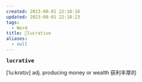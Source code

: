 ```yaml
---
created: 2023-08-01 22:18:16
updated: 2023-08-01 22:18:23
tags:
  - Word
title: 📖lucrative
aliases:
  - null
---
```


<pre><strong>lucrative</strong></pre>
[ˈlu:krətɪv]
adj. producing money or wealth 获利丰厚的
